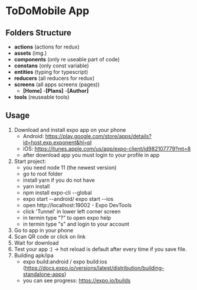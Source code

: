 # ToDoMobile App

## **Folders Structure**

- **actions** (actions for redux)
- **assets** (img.)
- **components** (only re useable part of code)
- **constans** (only const variable)
- **entities** (typing for typescript)
- **reducers** (all reducers for redux)
- **screens** (all apps screens (pages))
    - **[Home]**
     -**[Plans]**
     -**[Author]**
- **tools** (reuseable tools)

## **Usage**

1. Download and install expo app on your phone
    - Android: https://play.google.com/store/apps/details?id=host.exp.exponent&hl=pl
    - iOS: https://itunes.apple.com/us/app/expo-client/id982107779?mt=8
    - after download app you must login to your profile in app
2. Start project:
    - you need node 11 (the newest version)
    - go to root folder
    - install yarn if you do not have
    - yarn install
    - npm install expo-cli --global
    - expo start --android/ expo start --ios
    - open http://localhost:19002 - Expo DevTools
    - click 'Tunnel' in lower left corner screen
    - in termin type "?" to open expo help
    - in termin type "s" and login to your account
3. Go to app in your phone
4. Scan QR code or click on link
5. Wait for download
6. Test your app :) -> hot reload is default after every time if you save file.
7. Building apk/ipa
    - expo build:android / expo build:ios (https://docs.expo.io/versions/latest/distribution/building-standalone-apps)
    - you can see progress: https://expo.io/builds